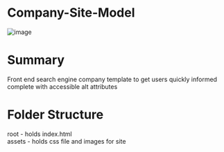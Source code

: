 # Company-Site-Model

![image](https://user-images.githubusercontent.com/10663977/132967168-a10d713e-70d7-48d8-a106-5d17d3245a29.png)

Summary
=======
Front end search engine company template to get users quickly informed complete with accessible alt attributes


Folder Structure
================
root - holds index.html<br/>
assets - holds css file and images for site
